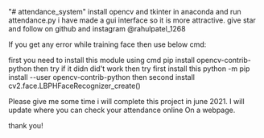"# attendance_system" 
install opencv and tkinter in anaconda and run attendance.py i have made a gui interface so it is more attractive.
give star and follow on github and instagram @rahulpatel_1268

If you get any error while training face then use below cmd:

first you need to install this module using cmd
pip install opencv-contrib-python
then try
if it didn
did't work
then try
first install this
python -m pip install --user opencv-contrib-python
then second install
cv2.face.LBPHFaceRecognizer_create()

Please give me some time i will complete this project in june 2021.
I will update where you can check your attendance online On a webpage.

thank you!
